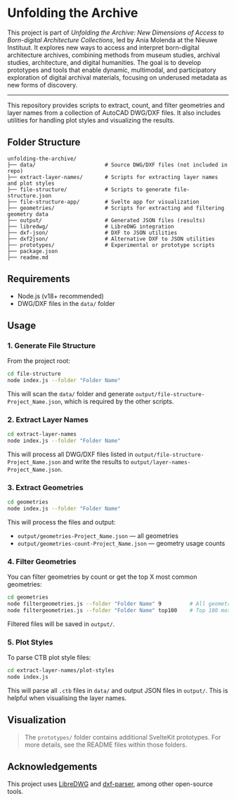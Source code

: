 # Unfolding the Archive

This project is part of *Unfolding the Archive: New Dimensions of Access to Born-digital Architecture Collections*, led by Ania Molenda at the Nieuwe Instituut. It explores new ways to access and interpret born-digital architecture archives, combining methods from museum studies, archival studies, architecture, and digital humanities. The goal is to develop prototypes and tools that enable dynamic, multimodal, and participatory exploration of digital archival materials, focusing on underused metadata as new forms of discovery.

---

This repository provides scripts to extract, count, and filter geometries and layer names from a collection of AutoCAD DWG/DXF files. It also includes utilities for handling plot styles and visualizing the results.

## Folder Structure

```
unfolding-the-archive/
├── data/                      # Source DWG/DXF files (not included in repo)
├── extract-layer-names/       # Scripts for extracting layer names and plot styles
├── file-structure/            # Scripts to generate file-structure.json 
├── file-structure-app/        # Svelte app for visualization
├── geometries/                # Scripts for extracting and filtering geometry data
├── output/                    # Generated JSON files (results)
├── libredwg/                  # LibreDWG integration
├── dxf-json/                  # DXF to JSON utilities
├── dxf2json/                  # Alternative DXF to JSON utilities
├── prototypes/                # Experimental or prototype scripts
├── package.json
├── readme.md
```

## Requirements

- Node.js (v18+ recommended)
- DWG/DXF files in the `data/` folder

## Usage

### 1. Generate File Structure 

From the project root:

```sh
cd file-structure
node index.js --folder "Folder Name"
```

This will scan the `data/` folder and generate `output/file-structure-Project_Name.json`, which is required by the other scripts.

### 2. Extract Layer Names

```sh
cd extract-layer-names
node index.js --folder "Folder Name"
```

This will process all DWG/DXF files listed in `output/file-structure-Project_Name.json` and write the results to `output/layer-names-Project_Name.json`.

### 3. Extract Geometries

```sh
cd geometries
node index.js --folder "Folder Name"
```

This will process the files and output:
- `output/geometries-Project_Name.json` — all geometries
- `output/geometries-count-Project_Name.json` — geometry usage counts

### 4. Filter Geometries

You can filter geometries by count or get the top X most common geometries:

```sh
cd geometries
node filtergeometries.js --folder "Folder Name" 9         # All geometries with count == 9
node filtergeometries.js --folder "Folder Name" top100    # Top 100 most common geometries
```

Filtered files will be saved in `output/`.

### 5. Plot Styles

To parse CTB plot style files:

```sh
cd extract-layer-names/plot-styles
node index.js
```

This will parse all `.ctb` files in `data/` and output JSON files in `output/`. This is helpful when visualising the layer names.

## Visualization

> The `prototypes/` folder contains additional SvelteKit prototypes. For more details, see the README files within those folders.

## Acknowledgements

This project uses [LibreDWG](https://www.gnu.org/software/libredwg/) and [dxf-parser](https://github.com/gdsestimating/dxf-parser), among other open-source tools.
